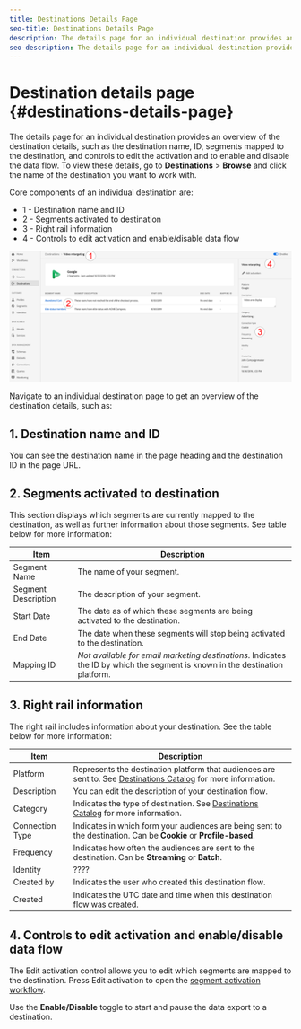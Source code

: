 ```yaml
---
title: Destinations Details Page
seo-title: Destinations Details Page
description: The details page for an individual destination provides an overview of the destination details, such as the destination name, ID, segments mapped to the destination, and controls to edit the activation and to enable and disable the data flow. 
seo-description: The details page for an individual destination provides an overview of the destination details, such as the destination name, ID, segments mapped to the destination, and controls to edit the activation and to enable and disable the data flow. 
---
```


# Destination details page {#destinations-details-page}

The details page for an individual destination provides an overview of the destination details, such as the destination name, ID, segments mapped to the destination, and controls to edit the activation and to enable and disable the data flow. To view these details, go to **Destinations** > **Browse** and click the name of the destination you want to work with.

Core components of an individual destination are:

* 1 - Destination name and ID
* 2 - Segments activated to destination
* 3 - Right rail information 
* 4 - Controls to edit activation and enable/disable data flow

![Destinations page numbered](/help/rtcdp/destinations/assets/destination-page-numbered.png)

Navigate to an individual destination page to get an overview of the destination details, such as:

## 1. Destination name and ID

You can see the destination name in the page heading and the destination ID in the page URL.

## 2. Segments activated to destination

This section displays which segments are currently mapped to the destination, as well as further information about those segments. See table below for more information:

Item | Description |
---------|----------|
 Segment Name| The name of your segment. |
 Segment Description | The description of your segment. |
 Start Date | The date as of which these segments are being activated to the destination. |
 End Date | The date when these segments will stop being activated to the destination. |
 Mapping ID | *Not available for email marketing destinations*. Indicates the ID by which the segment is known in the destination platform. |

## 3. Right rail information

The right rail includes information about your destination. See the table below for more information:

Item | Description |
---------|----------|
 Platform | Represents the destination platform that audiences are sent to. See [Destinations Catalog](/help/rtcdp/destinations/destinations-catalog.md) for more information. |
 Description | You can edit the description of your destination flow. |
 Category | Indicates the type of destination. See [Destinations Catalog](/help/rtcdp/destinations/destinations-catalog.md) for more information. |
 Connection Type | Indicates in which form your audiences are being sent to the destination. Can be **Cookie** or **Profile-based**. |
 Frequency | Indicates how often the audiences are sent to the destination. Can be **Streaming** or **Batch**.  |
 Identity | ???? |
 Created by | Indicates the user who created this destination flow. |
 Created | Indicates the UTC date and time when this destination flow was created. |

## 4. Controls to edit activation and enable/disable data flow

The Edit activation control allows you to edit which segments are mapped to the destination. Press Edit activation to open the [segment activation workflow](/help/rtcdp/destinations/activate-destinations.md).

Use the **Enable/Disable** toggle to start and pause the data export to a destination.